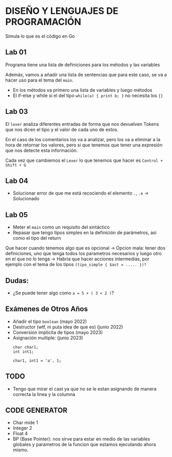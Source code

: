# DISEÑO Y LENGUAJES DE PROGRAMACIÓN

Simula lo que es el código en Go

## Lab 01
Programa tiene una lista de definiciones para los métodos y las variables

Además, vamos a añadir una lista de sentencias que para este caso, se va a hacer uso para el tema del `main`. 

- En los métodos va primero una lista de variables y luego métodos
- El if-else y while si el del tipo `while(a) { print b; }` no necesita los `{}`

## Lab 03
El `lexer` analiza diferentes entradas de forma que nos devuelven Tokens que nos dicen el tipo y el valor de cada uno 
de estos.

En el caso de los comentarios los va a analizar, pero los va a eliminar a la hora de retornar los valores, pero si 
que tenemos que tener una expresión que nos detecte esta información.

Cada vez que cambiemos el `Lexer` lo que tenemos que hacer es `Control + Shift + G`

## Lab 04
- Solucionar error de que me está recociendo el elemento `.`, `.e`   -> Solucionado

## Lab 05
- Meter el `main` como un requisito del sintáctico
- Repasar que tengo tipos simples en la definición de parámetros, asi como el tipo del return 

Que hacer cuando tenemos algo que es opcional
  -> Opcion mala: tener dos definiciones, uno que tenga todos los parametros necesarios y luego otro en el que no lo tenga
  -> Habria que hacer acciones intermedias, por ejemplo con el tema de los tipos `(tipo_simple { $ast = ..... })?`

## Dudas: 
- ¿Se puede tener algo como `a = 5 + ( 3 < 2 )`?

## Exámenes de Otros Años
- Añadir el tipo `boolean` (mayo 2022) 
- Destructor (wtf, ni puta idea de que es) (junio 2022)
- Conversion implícita de tipos (mayo 2023)
- Asignación multiple: (junio 2023)
  ```
  char char1;
  int int1;
   
  char1, int1 = 'a', 1;
  ```
  
## TODO
- Tengo que mirar el cast ya que no se le estan asignando de manera correcta la linea y la columna

## CODE GENERATOR
- Char mide 1
- Integer 2
- Float 4
- BP (Base Pointer): nos sirve para estar en medio de las variables globales y parametros de la funcion que estamos
ejecutando ahora mismo. 